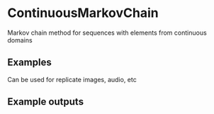 # ContinuousMarkovChain
Markov chain method for sequences with elements from continuous domains


## Examples
Can be used for replicate images, audio, etc


## Example outputs
